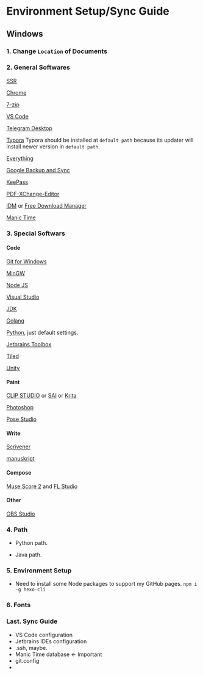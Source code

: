 # Environment Setup/Sync Guide

## Windows

### 1. Change `Location` of Documents

### 2. General Softwares

[SSR]()

[Chrome](https://www.google.com/chrome/?brand=CHBD)

[7-zip](https://www.7-zip.org/download.html)

[VS Code](https://code.visualstudio.com/)

[Telegram Desktop](https://desktop.telegram.org/)

[Typora](https://typora.io/#windows) Typora should be installed at `default path` because its updater will install newer version in `default path`.

[Everything](https://www.voidtools.com/)

[Google Backup and Sync](https://www.google.com/drive/download/backup-and-sync/)

[KeePass]()

[PDF-XChange-Editor](https://www.tracker-software.com/product/pdf-xchange-editor)

[IDM]() or [Free Download Manager](http://www.freedownloadmanager.org/download.htm)

[Manic Time](https://www.manictime.com/download)

### 3. Special Softwars

#### Code

[Git for Windows](https://git-scm.com/download/win)

[MinGW](https://osdn.net/projects/mingw/releases/)

[Node JS](https://nodejs.org/en/download/)

[Visual Studio](https://visualstudio.microsoft.com/downloads/)

[JDK](http://www.oracle.com/technetwork/java/javase/downloads/index.html)

[Golang](https://golang.org/dl/)

[Python](https://www.python.org/downloads/windows/), just default settings.

[Jetbrains Toolbox](https://www.jetbrains.com/toolbox/download/#section=windows)

[Tiled]()

[Unity](https://unity3d.com/cn/get-unity/download)

#### Paint

[CLIP STUDIO]() or [SAI]() or [Krita]()

[Photoshop]()

[Pose Studio]()

#### Write

[Scrivener]()

[manuskript]()

#### Compose

[Muse Score 2]() and [FL Studio]()

#### Other

[OBS Studio]()


### 4. Path

- Python path.

- Java path.


### 5. Environment Setup

- Need to install some Node packages to support my GitHub pages. `npm i -g hexo-cli`

### 6. Fonts

### Last. Sync Guide

- VS Code configuration
- Jetbrains IDEs configuration
- .ssh, maybe.
- Manic Time database <- Important
- git.config
- 
